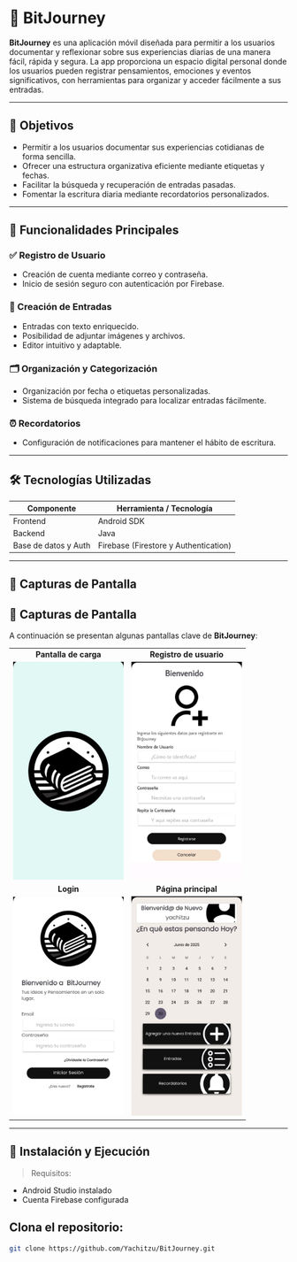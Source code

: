 # 📔 BitJourney

**BitJourney** es una aplicación móvil diseñada para permitir a los usuarios documentar y reflexionar sobre sus experiencias diarias de una manera fácil, rápida y segura. La app proporciona un espacio digital personal donde los usuarios pueden registrar pensamientos, emociones y eventos significativos, con herramientas para organizar y acceder fácilmente a sus entradas.

---

## 🎯 Objetivos

- Permitir a los usuarios documentar sus experiencias cotidianas de forma sencilla.
- Ofrecer una estructura organizativa eficiente mediante etiquetas y fechas.
- Facilitar la búsqueda y recuperación de entradas pasadas.
- Fomentar la escritura diaria mediante recordatorios personalizados.

---

## 🧩 Funcionalidades Principales

### ✅ Registro de Usuario
- Creación de cuenta mediante correo y contraseña.
- Inicio de sesión seguro con autenticación por Firebase.

### 📝 Creación de Entradas
- Entradas con texto enriquecido.
- Posibilidad de adjuntar imágenes y archivos.
- Editor intuitivo y adaptable.

### 🗂 Organización y Categorización
- Organización por fecha o etiquetas personalizadas.
- Sistema de búsqueda integrado para localizar entradas fácilmente.

### ⏰ Recordatorios
- Configuración de notificaciones para mantener el hábito de escritura.

---

## 🛠 Tecnologías Utilizadas

| Componente   | Herramienta / Tecnología       |
|--------------|-------------------------------|
| Frontend     | Android SDK                    |
| Backend      | Java                           |
| Base de datos y Auth | Firebase (Firestore y Authentication) |

---

## 📱 Capturas de Pantalla

## 📱 Capturas de Pantalla

A continuación se presentan algunas pantallas clave de **BitJourney**:

<table>
  <tr>
    <td align="center"><b>Pantalla de carga</b></td>
    <td align="center"><b>Registro de usuario</b></td>
  </tr>
  <tr>
    <td><img src="./screenshots/PantallaCarga.jpeg" width="200"/></td>
    <td><img src="./screenshots/Registro.jpeg" width="200"/></td>
  </tr>
  <tr>
    <td align="center"><b>Login</b></td>
    <td align="center"><b>Página principal</b></td>
  </tr>
  <tr>
    <td><img src="./screenshots/login.jpeg" width="200"/></td>
    <td><img src="./screenshots/PantallaPrincipal.jpeg" width="200"/></td>
  </tr>
</table>




---

## 🚀 Instalación y Ejecución

> Requisitos:
- Android Studio instalado
- Cuenta Firebase configurada

## Clona el repositorio:
   ```bash
   git clone https://github.com/Yachitzu/BitJourney.git

